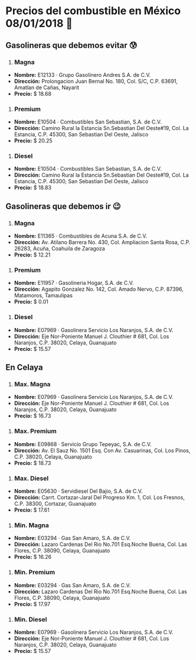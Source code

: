 # Precios del combustible en México 08/01/2018 :car:

## Gasolineras que debemos evitar :cold_sweat:
1. ### Magna
  * **Nombre:** E12133 · Grupo Gasolinero Andres S.A. de C.V.
  * **Dirección:** Prolongacion Juan Bernal No. 180, Col. S/C, C.P. 63691, Amatlan de Cañas, Nayarit
  * **Precio:** $ 18.68

1. ### Premium
  * **Nombre:** E10504 · Combustibles San Sebastian, S.A. de C.V.
  * **Dirección:** Camino Rural la Estancia Sn.Sebastian Del Oeste#19, Col. La Estancia, C.P. 45300, San Sebastian Del Oeste, Jalisco
  * **Precio:** $ 20.25

1. ### Diesel
  * **Nombre:** E10504 · Combustibles San Sebastian, S.A. de C.V.
  * **Dirección:** Camino Rural la Estancia Sn.Sebastian Del Oeste#19, Col. La Estancia, C.P. 45300, San Sebastian Del Oeste, Jalisco
  * **Precio:** $ 18.83


## Gasolineras que debemos ir :wink:
1. ### Magna
  * **Nombre:** E11365 · Combustibles de Acuna S.A. de C.V.
  * **Dirección:** Av. Atilano Barrera No. 430, Col. Ampliacion Santa Rosa, C.P. 26283, Acuña, Coahuila de Zaragoza
  * **Precio:** $ 12.21

1. ### Premium
  * **Nombre:** E11957 · Gasolineria Hogar, S.A. de C.V.
  * **Dirección:** Agapito Gonzalez No. 142, Col. Amado Nervo, C.P. 87396, Matamoros, Tamaulipas
  * **Precio:** $ 0.01

1. ### Diesel
  * **Nombre:** E07969 · Gasolinera Servicio Los Naranjos, S.A. de C.V.
  * **Dirección:** Eje Nor-Poniente Manuel J. Clouthier # 681, Col. Los Naranjos, C.P. 38020, Celaya, Guanajuato
  * **Precio:** $ 15.57


## En Celaya
1. ### Max. Magna
  * **Nombre:** E07969 · Gasolinera Servicio Los Naranjos, S.A. de C.V.
  * **Dirección:** Eje Nor-Poniente Manuel J. Clouthier # 681, Col. Los Naranjos, C.P. 38020, Celaya, Guanajuato
  * **Precio:** $ 16.73

1. ### Max. Premium
  * **Nombre:** E09868 · Servicio Grupo Tepeyac, S.A. de C.V.
  * **Dirección:** Av. El Sauz No. 1501 Esq. Con Av. Casuarinas, Col. Los Pinos, C.P. 38020, Celaya, Guanajuato
  * **Precio:** $ 18.73

1. ### Max. Diesel
  * **Nombre:** E05630 · Servidiesel Del Bajio, S.A. de C.V.
  * **Dirección:** Carrt. Cortazar-Jaral Del Progreso Km. 1, Col. Los Fresnos, C.P. 38300, Cortazar, Guanajuato
  * **Precio:** $ 17.61

1. ### Min. Magna
  * **Nombre:** E03294 · Gas San Amaro, S.A. de C.V.
  * **Dirección:** Lazaro Cardenas Del Rio No.701 Esq.Noche Buena, Col. Las Flores, C.P. 38090, Celaya, Guanajuato
  * **Precio:** $ 16.26

1. ### Min. Premium
  * **Nombre:** E03294 · Gas San Amaro, S.A. de C.V.
  * **Dirección:** Lazaro Cardenas Del Rio No.701 Esq.Noche Buena, Col. Las Flores, C.P. 38090, Celaya, Guanajuato
  * **Precio:** $ 17.97

1. ### Min. Diesel
  * **Nombre:** E07969 · Gasolinera Servicio Los Naranjos, S.A. de C.V.
  * **Dirección:** Eje Nor-Poniente Manuel J. Clouthier # 681, Col. Los Naranjos, C.P. 38020, Celaya, Guanajuato
  * **Precio:** $ 15.57